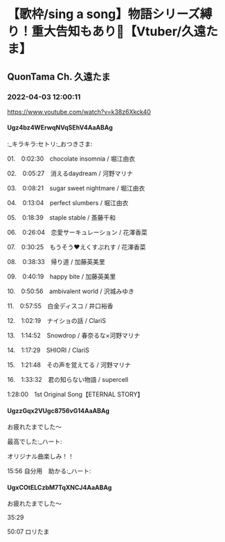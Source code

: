 # 【歌枠/sing a song】物語シリーズ縛り！重大告知もあり🌟【Vtuber/久遠たま】

## QuonTama Ch. 久遠たま

### 2022-04-03 12:00:11

https://www.youtube.com/watch?v=k38z6Xkck40

#### Ugz4bz4WErwqNVqSEhV4AaABAg

:_キラキラ:セトリ:_おつきさま:



01.　0:02:30　chocolate insomnia / 堀江由衣

02.　0:05:27　消えるdaydream / 河野マリナ

03.　0:08:21　sugar sweet nightmare / 堀江由衣

04.　0:13:04　perfect slumbers / 堀江由衣

05.　0:18:39　staple stable / 斎藤千和

06.　0:26:04　恋愛サーキュレーション / 花澤香菜

07.　0:30:25　もうそう♥えくすぷれす / 花澤香菜

08.　0:38:33　帰り道 / 加藤英美里

09.　0:40:19　happy bite / 加藤英美里

10.　0:50:56　ambivalent world / 沢城みゆき

11.　0:57:55　白金ディスコ / 井口裕香

12.　1:02:19　ナイショの話 / ClariS

13.　1:14:52　Snowdrop / 春奈るな×河野マリナ

14.　1:17:29　SHIORI / ClariS

15.　1:21:48　その声を覚えてる / 河野マリナ

16.　1:33:32　君の知らない物語 / supercell



1:28:00　1st Original Song【ETERNAL STORY】



#### UgzzGqx2VUgc8756vG14AaABAg

お疲れたまでした～

最高でした:_ハート:

オリジナル曲楽しみ！！

15:56 自分用　助かる:_ハート:



#### UgxCOtELCzbM7TqXNCJ4AaABAg

お疲れたまでした～ 

35:29

50:07 ロリたま


